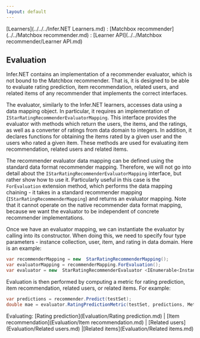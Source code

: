 ```yaml
---
layout: default
---
```

[Learners](../../../Infer.NET Learners.md) : [Matchbox recommender](../../Matchbox recommender.md) : [Learner API](../../Matchbox recommender/Learner API.md)

## Evaluation

Infer.NET contains an implementation of a recommender evaluator, which is not bound to the Matchbox recommender. That is, it is designed to be able to evaluate rating prediction, item recommendation, related users, and related items of any recommender that implements the correct interfaces.

The evaluator, similarly to the Infer.NET learners, accesses data using a data mapping object. In particular, it requires an implementation of `IStarRatingRecommenderEvaluatorMapping`. This interface provides the evaluator with methods which return the users, the items, and the ratings, as well as a converter of ratings from data domain to integers. In addition, it declares functions for obtaining the items rated by a given user and the users who rated a given item. These methods are used for evaluating item recommendation, related users and related items.

The recommender evaluator data mapping can be defined using the standard data format recommender mapping. Therefore, we will not go into detail about the `IStarRatingRecommenderEvaluatorMapping` interface, but rather show how to use it. Particularly useful in this case is the `ForEvaluation` extension method, which performs the data mapping chaining - it takes in a standard recommender mapping (`IStarRatingRecommenderMapping`) and returns an evaluator mapping. Note that it cannot operate on the native recommender data format mapping, because we want the evaluator to be independent of concrete recommender implementations.

Once we have an evaluator mapping, we can instantiate the evaluator by calling into its constructor. When doing this, we need to specify four type parameters - instance collection, user, item, and rating in data domain. Here is an example:
```csharp
var recommenderMapping = new  StarRatingRecommenderMapping();
var evaluatorMapping = recommenderMapping.ForEvaluation();
var evaluator = new  StarRatingRecommenderEvaluator <IEnumerable<Instance>, string, string, double>(evaluatorMapping);
```
Evaluation is then performed by computing a metric for rating prediction, item recommendation, related users, or related items. For example:
```csharp
var predictions = recommender.Predict(testSet);
double mae = evaluator.RatingPredictionMetric(testSet, predictions, Metrics.AbsoluteError);
```
Evaluating: [Rating prediction](Evaluation/Rating prediction.md) | [Item recommendation](Evaluation/Item recommendation.md) | [Related users](Evaluation/Related users.md) |[Related items](Evaluation/Related items.md)
